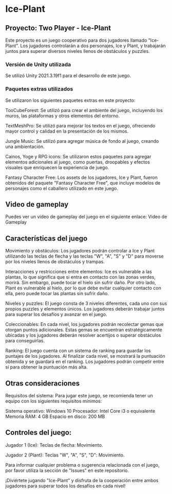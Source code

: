 # Ice-Plant
## Proyecto: Two Player - Ice-Plant
Este proyecto es un juego cooperativo para dos jugadores llamado "Ice-Plant". Los jugadores controlarán a dos personajes, Ice y Plant, y trabajarán juntos para superar diversos niveles llenos de obstáculos y puzzles.

### Versión de Unity utilizada
Se utilizó Unity 2021.3.19f1 para el desarrollo de este juego.

### Paquetes extras utilizados
Se utilizaron los siguientes paquetes extras en este proyecto:

TooCubeForest: Se utilizó para crear el ambiente del juego, incluyendo los muros, las plataformas y otros elementos del entorno.

TextMeshPro: Se utilizó para mejorar los textos en el juego, ofreciendo mayor control y calidad en la presentación de los mismos.

Jungle Music: Se utilizó para agregar música de fondo al juego, creando una ambientación.

Cainos, Yoge y RPG icons: Se utilizaron estos paquetes para agregar elementos adicionales al juego, como puertas, droopables y efectos visuales que enriquecen la experiencia de juego.

Fantasy Character Free: Los assets de los jugadores, Ice y Plant, fueron obtenidos del paquete "Fantasy Character Free", que incluye modelos de personajes como el caballero utilizado en este juego.

## Video de gameplay
Puedes ver un video de gameplay del juego en el siguiente enlace: Video de Gameplay

## Características del juego
Movimiento y obstáculos: Los jugadores podrán controlar a Ice y Plant utilizando las teclas de flecha y las teclas "W", "A", "S" y "D" para moverse por los niveles llenos de obstáculos y trampas.

Interacciones y restricciones entre elementos: Ice es vulnerable a las plantas, lo que significa que si entra en contacto con las zonas verdes, morirá. Sin embargo, puede tocar el hielo sin sufrir daño. Por otro lado, Plant es vulnerable al hielo, por lo que debe evitar cualquier contacto con ella, pero puede tocar las plantas sin sufrir daño.

Niveles y puzzles: El juego consta de  3 niveles diferentes, cada uno con sus propios puzzles y elementos únicos. Los jugadores deberán trabajar juntos para superar los desafíos y avanzar en el juego.

Coleccionables: En cada nivel, los jugadores podrán recolectar gemas que otorgan puntos adicionales. Estas gemas se encuentran estratégicamente ubicadas y los jugadores deberán resolver acertijos o superar obstáculos para conseguirlas.

Ranking: El juego cuenta con un sistema de ranking para guardar los puntajes de los jugadores. Al finalizar cada nivel, se mostrará la puntuación obtenida y se guardará en el ranking. Los jugadores podrán competir entre sí para obtener la puntuación más alta.

## Otras consideraciones
Requisitos del sistema: Para jugar este juego, se recomienda tener un equipo con los siguientes requisitos mínimos:

Sistema operativo: Windows 10
Procesador: Intel Core i3 o equivalente
Memoria RAM: 4 GB
Espacio en disco: 200 MB

## Controles del juego:

Jugador 1 (Ice):
Teclas de flecha: Movimiento.

Jugador 2 (Plant):
Teclas "W", "A", "S", "D": Movimiento.

Para informar cualquier problema o sugerencia relacionada con el juego, por favor utiliza la sección de "Issues" en este repositorio.

¡Diviértete jugando "Ice-Plant" y disfruta de la cooperación entre ambos jugadores para superar todos los desafíos en cada nivel!
